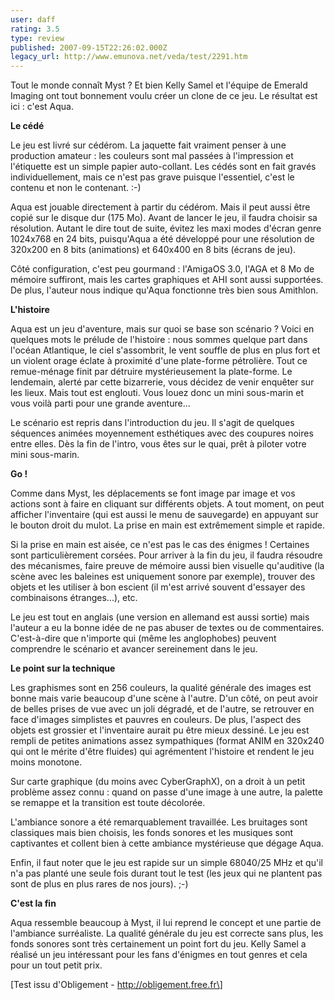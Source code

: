 ```yaml
---
user: daff
rating: 3.5
type: review
published: 2007-09-15T22:26:02.000Z
legacy_url: http://www.emunova.net/veda/test/2291.htm
---
```

Tout le monde connaît Myst ? Et bien Kelly Samel et l'équipe de Emerald Imaging ont tout bonnement voulu créer un clone de ce jeu. Le résultat est ici : c'est Aqua.  

  

**Le cédé**  

  

Le jeu est livré sur cédérom. La jaquette fait vraiment penser à une production amateur : les couleurs sont mal passées à l'impression et l'étiquette est un simple papier auto-collant. Les cédés sont en fait gravés individuellement, mais ce n'est pas grave puisque l'essentiel, c'est le contenu et non le contenant. :-)  

  

Aqua est jouable directement à partir du cédérom. Mais il peut aussi être copié sur le disque dur (175 Mo). Avant de lancer le jeu, il faudra choisir sa résolution. Autant le dire tout de suite, évitez les maxi modes d'écran genre 1024x768 en 24 bits, puisqu'Aqua a été développé pour une résolution de 320x200 en 8 bits (animations) et 640x400 en 8 bits (écrans de jeu).  

  

Côté configuration, c'est peu gourmand : l'AmigaOS 3.0, l'AGA et 8 Mo de mémoire suffiront, mais les cartes graphiques et AHI sont aussi supportées. De plus, l'auteur nous indique qu'Aqua fonctionne très bien sous Amithlon.  

  

**L'histoire**  

  

Aqua est un jeu d'aventure, mais sur quoi se base son scénario ? Voici en quelques mots le prélude de l'histoire : nous sommes quelque part dans l'océan Atlantique, le ciel s'assombrit, le vent souffle de plus en plus fort et un violent orage éclate à proximité d'une plate-forme pétrolière. Tout ce remue-ménage finit par détruire mystérieusement la plate-forme. Le lendemain, alerté par cette bizarrerie, vous décidez de venir enquêter sur les lieux. Mais tout est englouti. Vous louez donc un mini sous-marin et vous voilà parti pour une grande aventure...  

  

Le scénario est repris dans l'introduction du jeu. Il s'agit de quelques séquences animées moyennement esthétiques avec des coupures noires entre elles. Dès la fin de l'intro, vous êtes sur le quai, prêt à piloter votre mini sous-marin.  

  

**Go !**  

  

Comme dans Myst, les déplacements se font image par image et vos actions sont à faire en cliquant sur différents objets. A tout moment, on peut afficher l'inventaire (qui est aussi le menu de sauvegarde) en appuyant sur le bouton droit du mulot. La prise en main est extrêmement simple et rapide.  

  

Si la prise en main est aisée, ce n'est pas le cas des énigmes ! Certaines sont particulièrement corsées. Pour arriver à la fin du jeu, il faudra résoudre des mécanismes, faire preuve de mémoire aussi bien visuelle qu'auditive (la scène avec les baleines est uniquement sonore par exemple), trouver des objets et les utiliser à bon escient (il m'est arrivé souvent d'essayer des combinaisons étranges...), etc.  

  

Le jeu est tout en anglais (une version en allemand est aussi sortie) mais l'auteur a eu la bonne idée de ne pas abuser de textes ou de commentaires. C'est-à-dire que n'importe qui (même les anglophobes) peuvent comprendre le scénario et avancer sereinement dans le jeu.  

  

**Le point sur la technique**  

  

Les graphismes sont en 256 couleurs, la qualité générale des images est bonne mais varie beaucoup d'une scène à l'autre. D'un côté, on peut avoir de belles prises de vue avec un joli dégradé, et de l'autre, se retrouver en face d'images simplistes et pauvres en couleurs. De plus, l'aspect des objets est grossier et l'inventaire aurait pu être mieux dessiné. Le jeu est rempli de petites animations assez sympathiques (format ANIM en 320x240 qui ont le mérite d'être fluides) qui agrémentent l'histoire et rendent le jeu moins monotone.  

  

Sur carte graphique (du moins avec CyberGraphX), on a droit à un petit problème assez connu : quand on passe d'une image à une autre, la palette se remappe et la transition est toute décolorée.  

  

L'ambiance sonore a été remarquablement travaillée. Les bruitages sont classiques mais bien choisis, les fonds sonores et les musiques sont captivantes et collent bien à cette ambiance mystérieuse que dégage Aqua.  

  

Enfin, il faut noter que le jeu est rapide sur un simple 68040/25 MHz et qu'il n'a pas planté une seule fois durant tout le test (les jeux qui ne plantent pas sont de plus en plus rares de nos jours). ;-)  

  

**C'est la fin**  

  

Aqua ressemble beaucoup à Myst, il lui reprend le concept et une partie de l'ambiance surréaliste. La qualité générale du jeu est correcte sans plus, les fonds sonores sont très certainement un point fort du jeu. Kelly Samel a réalisé un jeu intéressant pour les fans d'énigmes en tout genres et cela pour un tout petit prix.  

  

\[Test issu d'Obligement - http://obligement.free.fr\]